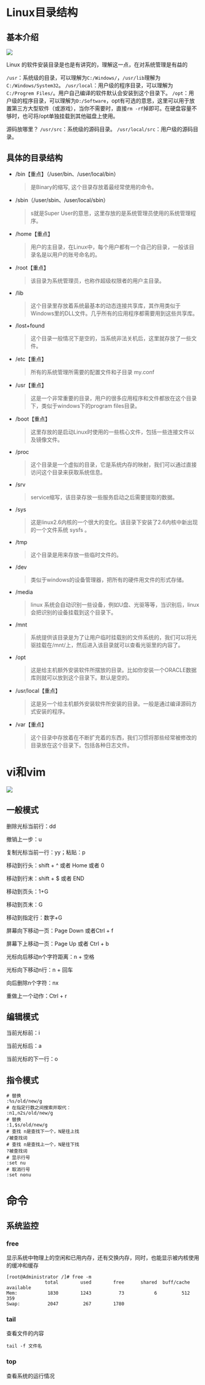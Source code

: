 # Linux目录结构

## 基本介绍

![](images\linux目录结构.png)

Linux 的软件安装目录是也是有讲究的，理解这一点，在对系统管理是有益的

`/usr`：系统级的目录，可以理解为`C:/Windows/`，`/usr/lib`理解为`C:/Windows/System32`。
`/usr/local`：用户级的程序目录，可以理解为`C:/Progrem Files/`。用户自己编译的软件默认会安装到这个目录下。
`/opt`：用户级的程序目录，可以理解为`D:/Software`，opt有可选的意思，这里可以用于放置第三方大型软件（或游戏），当你不需要时，直接`rm -rf`掉即可。在硬盘容量不够时，也可将/opt单独挂载到其他磁盘上使用。

源码放哪里？
`/usr/src`：系统级的源码目录。
`/usr/local/src`：用户级的源码目录。

## 具体的目录结构

- /bin【重点】（/user/bin、/user/local/bin）

  > 是Binary的缩写, 这个目录存放着最经常使用的命令。

- /sbin（/user/sbin、/user/local/sbin）

  > s就是Super User的意思，这里存放的是系统管理员使用的系统管理程序。

- /home【重点】

  > 用户的主目录，在Linux中，每个用户都有一个自己的目录，一般该目录名是以用户的账号命名的。

- /root【重点】

  > 该目录为系统管理员，也称作超级权限者的用户主目录。

- /lib

  > 这个目录里存放着系统最基本的动态连接共享库，其作用类似于Windows里的DLL文件。几乎所有的应用程序都需要用到这些共享库。

- /lost+found

  > 这个目录一般情况下是空的，当系统非法关机后，这里就存放了一些文件。

- /etc【重点】

  > 所有的系统管理所需要的配置文件和子目录 my.conf

- /usr【重点】

  >  这是一个非常重要的目录，用户的很多应用程序和文件都放在这个目录下，类似于windows下的program files目录。

- /boot【重点】

  > 这里存放的是启动Linux时使用的一些核心文件，包括一些连接文件以及镜像文件。

- /proc

  > 这个目录是一个虚拟的目录，它是系统内存的映射，我们可以通过直接访问这个目录来获取系统信息。

- /srv

  > service缩写，该目录存放一些服务启动之后需要提取的数据。

- /sys

  > 这是linux2.6内核的一个很大的变化。该目录下安装了2.6内核中新出现的一个文件系统 sysfs 。

- /tmp

  > 这个目录是用来存放一些临时文件的。

- /dev

  > 类似于windows的设备管理器，把所有的硬件用文件的形式存储。

- /media

  > linux 系统会自动识别一些设备，例如U盘、光驱等等，当识别后，linux会把识别的设备挂载到这个目录下。

- /mnt

  > 系统提供该目录是为了让用户临时挂载别的文件系统的，我们可以将光驱挂载在/mnt/上，然后进入该目录就可以查看光驱里的内容了。

- /opt

  > 这是给主机额外安装软件所摆放的目录。比如你安装一个ORACLE数据库则就可以放到这个目录下。默认是空的。

- /usr/local【重点】

  > 这是另一个给主机额外安装软件所安装的目录。一般是通过编译源码方式安装的程序。

- /var【重点】

  > 这个目录中存放着在不断扩充着的东西，我们习惯将那些经常被修改的目录放在这个目录下。包括各种日志文件。

# vi和vim

![](images\vim键盘图.png)

## 一般模式

删除光标当前行：dd

撤销上一步：u

复制光标当前一行：yy；粘贴：p

移动到行头：shift + ^ 或者 Home 或者 0 

移动到行末：shift + $ 或者 END

移动到页头：1+G

移动到页末：G

移动到指定行：数字+G

屏幕向下移动一页：Page Down 或者Ctrl + f

屏幕下上移动一页：Page Up 或者 Ctrl + b

光标向后移动n个字符距离：n + 空格

光标向下移动n行：n + 回车

向后删除n个字符：nx

重做上一个动作：Ctrl + r

## 编辑模式

当前光标前：i

当前光标后：a

当前光标的下一行：o

## 指令模式

```shell
# 替换
:%s/old/new/g
# 在指定行数之间搜索并取代：
:n1,n2s/old/new/g
# 替换
:1,$s/old/new/g
# 查找 n是查找下一个，N是往上找
/被查找词
# 查找 n是查找上一个，N是往下找
?被查找词
# 显示行号
:set nu
# 取消行号
:set nonu
```

# 命令

## 系统监控

### free

显示系统中物理上的空闲和已用内存，还有交换内存，同时，也能显示被内核使用的缓冲和缓存

```shell
[root@Administrator /]# free -m
              total        used        free      shared  buff/cache   available
Mem:           1830        1243          73           6         512         359
Swap:          2047         267        1780
```

### tail

查看文件的内容

```shell
tail -f 文件名
```

### top

查看系统的运行情况



